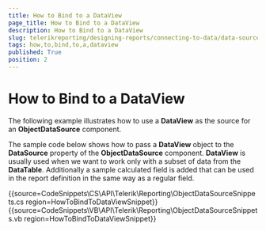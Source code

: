 ```yaml
---
title: How to Bind to a DataView
page_title: How to Bind to a DataView 
description: How to Bind to a DataView
slug: telerikreporting/designing-reports/connecting-to-data/data-source-components/objectdatasource-component/how-to/how-to-bind-to-a-dataview
tags: how,to,bind,to,a,dataview
published: True
position: 2
---
```


# How to Bind to a DataView



The following example illustrates how to use a __DataView__ as the source       for an __ObjectDataSource__ component.

The sample code below shows how to pass a __DataView__    object to the __DataSource__    property of the __ObjectDataSource__ component. __DataView__ is usually used when we       want to work only with a subset of data from the __DataTable__. Additionally a       sample calculated field is added that can be used in the report definition in       the same way as a regular field.      

{{source=CodeSnippets\CS\API\Telerik\Reporting\ObjectDataSourceSnippets.cs region=HowToBindToDataViewSnippet}}
{{source=CodeSnippets\VB\API\Telerik\Reporting\ObjectDataSourceSnippets.vb region=HowToBindToDataViewSnippet}}


